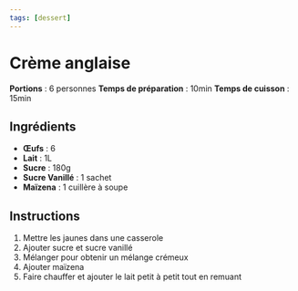 ```yaml
---
tags: [dessert]
---
```


# Crème anglaise

**Portions** : 6 personnes
**Temps de préparation** : 10min
**Temps de cuisson** : 15min

## Ingrédients

- **Œufs** : 6
- **Lait** : 1L
- **Sucre** : 180g
- **Sucre Vanillé** : 1 sachet
- **Maïzena** : 1 cuillère à soupe

## Instructions

1. Mettre les jaunes dans une casserole
2. Ajouter sucre et sucre vanillé
3. Mélanger pour obtenir un mélange crémeux
4. Ajouter maïzena
5. Faire chauffer et ajouter le lait petit à petit tout en remuant
